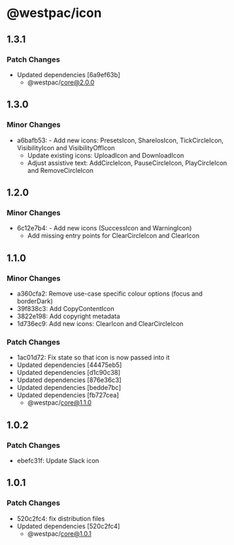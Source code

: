 # @westpac/icon

## 1.3.1

### Patch Changes

- Updated dependencies [6a9ef63b]
  - @westpac/core@2.0.0

## 1.3.0

### Minor Changes

- a6bafb53: - Add new icons: PresetsIcon, ShareIosIcon, TickCircleIcon, VisibilityIcon and VisibilityOffIcon
  - Update existing icons: UploadIcon and DownloadIcon
  - Adjust assistive text: AddCircleIcon, PauseCircleIcon, PlayCircleIcon and RemoveCircleIcon

## 1.2.0

### Minor Changes

- 6c12e7b4: - Add new icons (SuccessIcon and WarningIcon)
  - Add missing entry points for ClearCircleIcon and ClearIcon

## 1.1.0

### Minor Changes

- a360cfa2: Remove use-case specific colour options (focus and borderDark)
- 39f838c3: Add CopyContentIcon
- 3822e198: Add copyright metadata
- 1d736ec9: Add new icons: ClearIcon and ClearCircleIcon

### Patch Changes

- 1ac01d72: Fix state so that icon is now passed into it
- Updated dependencies [44475eb5]
- Updated dependencies [d1c90c38]
- Updated dependencies [876e36c3]
- Updated dependencies [bedde7bc]
- Updated dependencies [fb727cea]
  - @westpac/core@1.1.0

## 1.0.2

### Patch Changes

- ebefc31f: Update Slack icon

## 1.0.1

### Patch Changes

- 520c2fc4: fix distribution files
- Updated dependencies [520c2fc4]
  - @westpac/core@1.0.1
